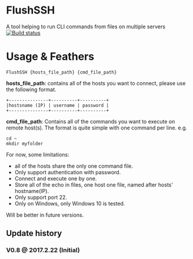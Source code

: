 # FlushSSH
A tool helping to run CLI commands from files on multiple servers
[![Build status](https://ci.appveyor.com/api/projects/status/m232719gvcg0m1qc?svg=true)](https://ci.appveyor.com/project/DavyVan/flushssh)
# Usage & Feathers
    FlushSSH {hosts_file_path} {cmd_file_path}  
**hosts_file_path**: contains all of the hosts you want to connect, please use the following format.  

    +---------------+----------+----------+   
    |hostsname (IP) | username | password |
    +---------------+----------+----------+

**cmd_file_path**: Contains all of the commands you want to execute on remote host(s). The format is quite simple with one command per line. e.g.

    cd ~
    mkdir myfolder

For now, some limitations:
* all of the hosts share the only one command file.  
* Only support authentication with password.  
* Connect and execute one by one.
* Store all of the echo in files, one host one file, named after hosts' hostname(IP).  
* Only support port 22.
* Only on Windows, only Windows 10 is tested.

Will be better in future versions.  
## Update history
### V0.8 @ 2017.2.22 (Initial)
